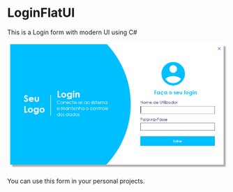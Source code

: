 # LoginFlatUI
This is a Login form with modern UI using C#

<p align="center">
  <img src="images/form.png" alt="form" width="600" />
</p>

You can use this form in your personal projects.
